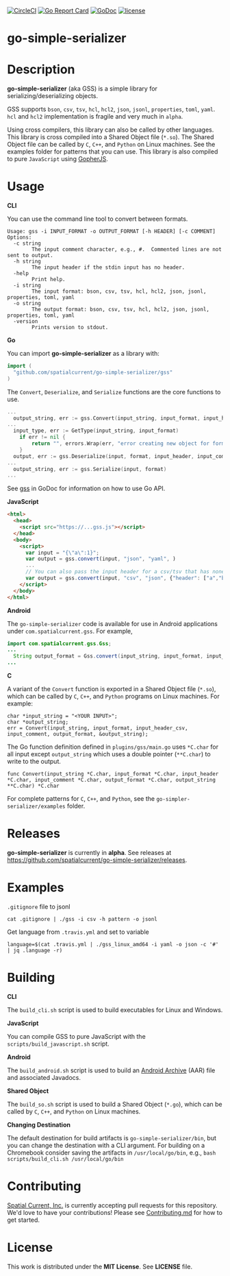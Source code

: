 [![CircleCI](https://circleci.com/gh/spatialcurrent/go-simple-serializer/tree/master.svg?style=svg)](https://circleci.com/gh/spatialcurrent/go-simple-serializer/tree/master) [![Go Report Card](https://goreportcard.com/badge/spatialcurrent/go-simple-serializer)](https://goreportcard.com/report/spatialcurrent/go-simple-serializer)  [![GoDoc](https://godoc.org/github.com/spatialcurrent/go-simple-serializer?status.svg)](https://godoc.org/github.com/spatialcurrent/go-simple-serializer) [![license](http://img.shields.io/badge/license-MIT-red.svg?style=flat)](https://github.com/spatialcurrent/go-simple-serializer/blob/master/LICENSE)

# go-simple-serializer

# Description

**go-simple-serializer** (aka GSS) is a simple library for serializing/deserializing objects.

GSS supports `bson`, `csv`, `tsv`, `hcl`, `hcl2`, `json`, `jsonl`, `properties`, `toml`, `yaml`.  `hcl` and `hcl2` implementation is fragile and very much in `alpha`.

Using cross compilers, this library can also be called by other languages.  This library is cross compiled into a Shared Object file (`*.so`).  The Shared Object file can be called by `C`, `C++`, and `Python` on Linux machines.  See the examples folder for patterns that you can use.  This library is also compiled to pure `JavaScript` using [GopherJS](https://github.com/gopherjs/gopherjs).

# Usage

**CLI**

You can use the command line tool to convert between formats.

```
Usage: gss -i INPUT_FORMAT -o OUTPUT_FORMAT [-h HEADER] [-c COMMENT]
Options:
  -c string
    	The input comment character, e.g., #.  Commented lines are not sent to output.
  -h string
    	The input header if the stdin input has no header.
  -help
    	Print help.
  -i string
    	The input format: bson, csv, tsv, hcl, hcl2, json, jsonl, properties, toml, yaml
  -o string
    	The output format: bson, csv, tsv, hcl, hcl2, json, jsonl, properties, toml, yaml
  -version
    	Prints version to stdout.
```

**Go**

You can import **go-simple-serializer** as a library with:

```go
import (
  "github.com/spatialcurrent/go-simple-serializer/gss"
)
```

The `Convert`, `Deserialize`, and `Serialize` functions are the core functions to use.

```go
...
  output_string, err := gss.Convert(input_string, input_format, input_header, input_comment, output_format, verbose)
...
  input_type, err := GetType(input_string, input_format)
	if err != nil {
		return "", errors.Wrap(err, "error creating new object for format "+input_format)
	}
  output, err := gss.Deserialize(input, format, input_header, input_comment, input_type, verbose)
...
  output_string, err := gss.Serialize(input, format)
...
```

See [gss](https://godoc.org/github.com/spatialcurrent/go-simple-serializer/gss) in GoDoc for information on how to use Go API.

**JavaScript**

```html
<html>
  <head>
    <script src="https://...gss.js"></script>
  </head>
  <body>
    <script>
      var input = "{\"a\":1}";
      var output = gss.convert(input, "json", "yaml", )
      ...
      // You can also pass the input header for a csv/tsv that has none
      var output = gss.convert(input, "csv", "json", {"header": ["a","b"]})
    </script>
  </body>
</html>
```

**Android**

The `go-simple-serializer` code is available for use in Android applications under `com.spatialcurrent.gss`.  For example,

```java
import com.spatialcurrent.gss.Gss;
...
  String output_format = Gss.convert(input_string, input_format, input_header, input_comment, output_format, verbose);
...
```

**C**

A variant of the `Convert` function is exported in a Shared Object file (`*.so`), which can be called by `C`, `C++`, and `Python` programs on Linux machines.  For example:

```
char *input_string = "<YOUR INPUT>";
char *output_string;
err = Convert(input_string, input_format, input_header_csv, input_comment, output_format, &output_string);
```

The Go function definition defined in `plugins/gss/main.go` uses `*C.char` for all input except `output_string` which uses a double pointer (`**C.char`) to write to the output.

```
func Convert(input_string *C.char, input_format *C.char, input_header *C.char, input_comment *C.char, output_format *C.char, output_string **C.char) *C.char
```

For complete patterns for `C`, `C++`, and `Python`, see the `go-simpler-serializer/examples` folder.

# Releases

**go-simple-serializer** is currently in **alpha**.  See releases at https://github.com/spatialcurrent/go-simple-serializer/releases.

# Examples

`.gitignore` file to jsonl

```
cat .gitignore | ./gss -i csv -h pattern -o jsonl
```

Get language from `.travis.yml` and set to variable

```
language=$(cat .travis.yml | ./gss_linux_amd64 -i yaml -o json -c '#' | jq .language -r)
```

# Building

**CLI**

The `build_cli.sh` script is used to build executables for Linux and Windows.

**JavaScript**

You can compile GSS to pure JavaScript with the `scripts/build_javascript.sh` script.

**Android**

The `build_android.sh` script is used to build an [Android Archive](https://developer.android.com/studio/projects/android-library) (AAR) file and associated Javadocs.

**Shared Object**

The `build_so.sh` script is used to build a Shared Object (`*.go`), which can be called by `C`, `C++`, and `Python` on Linux machines.

**Changing Destination**

The default destination for build artifacts is `go-simple-serializer/bin`, but you can change the destination with a CLI argument.  For building on a Chromebook consider saving the artifacts in `/usr/local/go/bin`, e.g., `bash scripts/build_cli.sh /usr/local/go/bin`

# Contributing

[Spatial Current, Inc.](https://spatialcurrent.io) is currently accepting pull requests for this repository.  We'd love to have your contributions!  Please see [Contributing.md](https://github.com/spatialcurrent/go-simple-serializer/blob/master/CONTRIBUTING.md) for how to get started.

# License

This work is distributed under the **MIT License**.  See **LICENSE** file.
